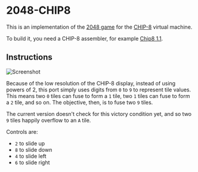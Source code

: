2048-CHIP8
==========

This is an implementation of the [2048 game](http://gabrielecirulli.github.io/2048/)
for the [CHIP-8](http://en.wikipedia.org/wiki/CHIP-8) virtual machine.

To build it, you need a CHIP-8 assembler, for example [Chip8 1.1](http://chip8.sourceforge.net/).

Instructions
------------
![Screenshot](http://i.imgur.com/VOW7Iyw.png)

Because of the low resolution of the CHIP-8 display, instead of using
powers of 2, this port simply uses digits from `0` to `9` to represent
tile values. This means two `0` tiles can fuse to form a `1` tile, two `1`
tiles can fuse to form a `2` tile, and so on. The objective, then, is to
fuse two `9` tiles.

The current version doesn't check for this victory condition yet, and
so two `9` tiles happily overflow to an `A` tile.

Controls are:

* `2` to slide up
* `8` to slide down
* `4` to slide left
* `6` to slide right
